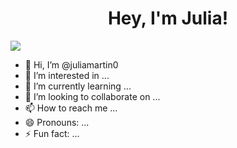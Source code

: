 <div align='center'>
<h1 align='center'>Hey, I'm Julia!
</div>
<img src=![image](https://github.com/user-attachments/assets/21caff00-e75e-4178-a7d5-10451352de8f)>






- 👋 Hi, I’m @juliamartin0
- 👀 I’m interested in ...
- 🌱 I’m currently learning ...
- 💞️ I’m looking to collaborate on ...
- 📫 How to reach me ...
- 😄 Pronouns: ...
- ⚡ Fun fact: ...

<!---
juliamartin0/juliamartin0 is a ✨ special ✨ repository because its `README.md` (this file) appears on your GitHub profile.
You can click the Preview link to take a look at your changes.
--->
